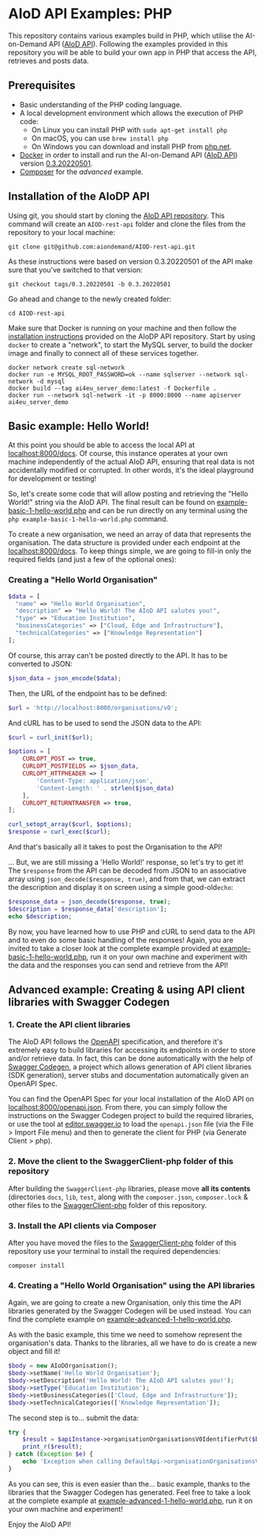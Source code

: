 # AIoD API Examples: PHP

This repository contains various examples build in PHP, which utilise the AI-on-Demand API ([AIoD API](https://github.com/aiondemand/AIOD-rest-api)). Following the examples provided in this repository you will be able to build your own app in PHP that access the API, retrieves and posts data.

## Prerequisites

- Basic understanding of the PHP coding language.
- A local development environment which allows the execution of PHP code:
  - On Linux you can install PHP with `sudo apt-get install php`
  - On macOS, you can use `brew install php`
  - On Windows you can download and install PHP from [php.net](https://windows.php.net/).
- [Docker](https://www.docker.com/) in order to install and run the AI-on-Demand API ([AIoD API](https://github.com/aiondemand/AIOD-rest-api)) version [0.3.20220501](https://github.com/aiondemand/AIOD-rest-api/releases/tag/0.3.20220501).
- [Composer](https://getcomposer.org/) for the *advanced* example.

## Installation of the AIoDP API

Using git, you should start by cloning the [AIoD API repository](https://github.com/aiondemand/AIOD-rest-api). This command will create an `AIOD-rest-api` folder and clone the files from the repository to your local machine:

```shell
git clone git@github.com:aiondemand/AIOD-rest-api.git
```

As these instructions were based on version 0.3.20220501 of the API make sure that you've switched to that version:

```shell
git checkout tags/0.3.20220501 -b 0.3.20220501
```

Go ahead and change to the newly created folder:

```shell
cd AIOD-rest-api
```

Make sure that Docker is running on your machine and then follow the [installation instructions](https://github.com/aiondemand/AIOD-rest-api/blob/develop/README.md#installation) provided on the AIoDP API repository. Start by using `docker` to create a "network", to start the MySQL server, to build the docker image and finally to connect all of these services together.

```shell
docker network create sql-network
docker run -e MYSQL_ROOT_PASSWORD=ok --name sqlserver --network sql-network -d mysql
docker build --tag ai4eu_server_demo:latest -f Dockerfile .
docker run --network sql-network -it -p 8000:8000 --name apiserver ai4eu_server_demo
```

## Basic example: Hello World!

At this point you should be able to access the local API at [localhost:8000/docs](http://localhost:8000/docs). Of course, this instance operates at your own machine independently of the actual AIoD API, ensuring that real data is not accidentally modified or corrupted. In other words, it's the ideal playground for development or testing!

So, let's create some code that will allow posting and retrieving the "Hello World!" string via the AIoD API. The final result can be found on [example-basic-1-hello-world.php](./example-basic-1-hello-world.php) and can be run directly on any terminal using the `php example-basic-1-hello-world.php` command.

To create a new organisation, we need an array of data that represents the organisation. The data structure is provided under each endpoint at the [localhost:8000/docs](http://localhost:8000/docs). To keep things simple, we are going to fill-in only the required fields (and just a few of the optional ones):

### Creating a "Hello World Organisation"

```php
$data = [
  "name" => "Hello World Organisation",
  "description" => "Hello World! The AIoD API salutes you!",
  "type" => "Education Institution",
  "businessCategories" => ["Cloud, Edge and Infrastructure"],
  "technicalCategories" => ["Knowledge Representation"]
];
```

Of course, this array can't be posted directly to the API. It has to be converted to JSON:
```php
$json_data = json_encode($data);
```

Then, the URL of the endpoint has to be defined:
```php
$url = 'http://localhost:8000/organisations/v0';
```

And cURL has to be used to send the JSON data to the API:
```php
$curl = curl_init($url);

$options = [
    CURLOPT_POST => true,
    CURLOPT_POSTFIELDS => $json_data,
    CURLOPT_HTTPHEADER => [
        'Content-Type: application/json',
        'Content-Length: ' . strlen($json_data)
    ],
    CURLOPT_RETURNTRANSFER => true,
];

curl_setopt_array($curl, $options);
$response = curl_exec($curl);
```

And that's basically all it takes to post the Organisation to the API!

... But, we are still missing a 'Hello World!' response, so let's try to get it! The `$response` from the API can be decoded from JSON to an associative array using `json_decode($response, true)`, and from that, we can extract the description and display it on screen using a simple good-old`echo`:

```php 
$response_data = json_decode($response, true);
$description = $response_data['description'];
echo $description;
```

By now, you have learned how to use PHP and cURL to send data to the API and to even do some basic handling of the responses! Again, you are invited to take a closer look at the complete example provided at [example-basic-1-hello-world.php](./example-basic-1-hello-world.php), run it on your own machine and experiment with the data and the responses you can send and retrieve from the API!

## Advanced example: Creating & using API client libraries with Swagger Codegen

### 1. Create the API client libraries

The AIoD API follows the [OpenAPI](https://github.com/OAI/OpenAPI-Specification) specification, and therefore it's extremely easy to build libraries for accessing its endpoints in order to store and/or retrieve data. In fact, this can be done automatically with the help of [Swagger Codegen](https://github.com/swagger-api/swagger-codegen), a project which allows generation of API client libraries (SDK generation), server stubs and documentation automatically given an OpenAPI Spec.

You can find the OpenAPI Spec for your local installation of the AIoD API on [localhost:8000/openapi.json](http://localhost:8000/openapi.json). From there, you can simply follow the instructions on the Swagger Codegen project to build the required libraries, or use the tool at 
[editor.swagger.io](https://editor.swagger.io/) to load the `openapi.json` file (via the File > Import File menu) and then to generate the client for PHP (via Generate Client > php).

### 2.  Move the client to the SwaggerClient-php folder of this repository

After building the `SwaggerClient-php` libraries, please move **all its contents** (directories `docs`, `lib`, `test`, along with the `composer.json`, `composer.lock` & other files to the [SwaggerClient-php](./SwaggerClient-php) folder of this repository.

### 3. Install the API clients via Composer

After you have moved the files to the [SwaggerClient-php](./SwaggerClient-php) folder of this repository use your terminal to install the required dependencies:

```shell
composer install
```

### 4. Creating a "Hello World Organisation" using the API libraries

Again, we are going to create a new Organisation, only this time the API libraries generated by the Swagger Codegen will be used instead. You can find the complete example on [example-advanced-1-hello-world.php](./SwaggerClient-php/example-advanced-1-hello-world.php).

As with the basic example, this time we need to somehow represent the organisation's data. Thanks to the libraries, all we have to do is create a new object and fill it!

```php
$body = new AIoDOrganisation();
$body->setName('Hello World Organisation');
$body->setDescription('Hello World! The AIoD API salutes you!');
$body->setType('Education Institution');
$body->setBusinessCategories(['Cloud, Edge and Infrastructure']);
$body->setTechnicalCategories(['Knowledge Representation']);
```

The second step is to... submit the data:

```php
try {
    $result = $apiInstance->organisationOrganisationsV0IdentifierPut($body, $identifier);
    print_r($result);
} catch (Exception $e) {
    echo 'Exception when calling DefaultApi->organisationOrganisationsV0IdentifierPut: ', $e->getMessage(), PHP_EOL;
}
```

As you can see, this is even easier than the... basic example, thanks to the libraries that the Swagger Codegen has generated. Feel free to take a look at the complete example at [example-advanced-1-hello-world.php](./SwaggerClient-php/example-advanced-1-hello-world.php), run it on your own machine and experiment! 

Enjoy the AIoD API!



